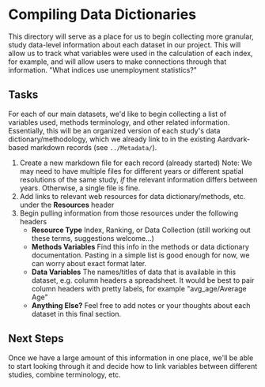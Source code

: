 # Compiling Data Dictionaries

This directory will serve as a place for us to begin collecting more granular, study data-level information about each dataset in our project. This will allow us to track what variables were used in the calculation of each index, for example, and will allow users to make connections through that information. "What indices use unemployment statistics?"

## Tasks

For each of our main datasets, we'd like to begin collecting a list of variables used, methods terminology, and other related information. Essentially, this will be an organized version of each study's data dictionary/methodology, which we already link to in the existing Aardvark-based markdown records (see `../Metadata/`).

1. Create a new markdown file for each record (already started)
    Note: We may need to have multiple files for different years or different spatial resolutions of the same study, *if* the relevant information differs between years. Otherwise, a single file is fine.
2. Add links to relevant web resources for data dictionary/methods, etc. under the **Resources** header
3. Begin pulling information from those resources under the following headers
    - **Resource Type**
        Index, Ranking, or Data Collection (still working out these terms, suggestions welcome...)
    - **Methods Variables**
        Find this info in the methods or data dictionary documentation. Pasting in a simple list is good enough for now, we can worry about exact format later.
    - **Data Variables**
        The names/titles of data that is available in this dataset, e.g. column headers a spreadsheet. It would be best to pair column headers with pretty labels, for example "avg_age/Average Age"
    - **Anything Else?**
        Feel free to add notes or your thoughts about each dataset in this final section.

## Next Steps

Once we have a large amount of this information in one place, we'll be able to start looking through it and decide how to link variables between different studies, combine terminology, etc.